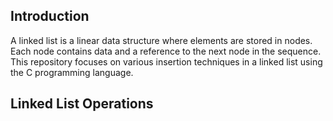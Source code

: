 ## Introduction

A linked list is a linear data structure where elements are stored in nodes. Each node contains data and a reference to the next node in the sequence. This repository focuses on various insertion techniques in a linked list using the C programming language.

## Linked List Operations
